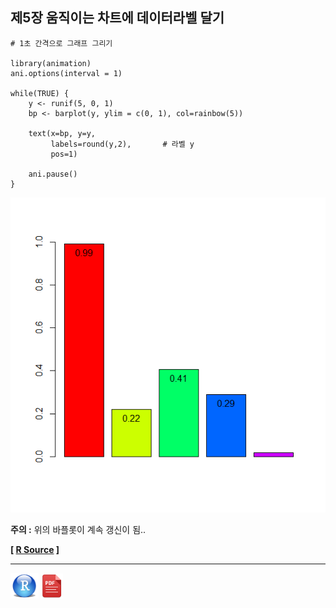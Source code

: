 ## 제5장 움직이는 차트에 데이터라벨 달기



```{r}
# 1초 간격으로 그래프 그리기

library(animation)
ani.options(interval = 1)

while(TRUE) {
    y <- runif(5, 0, 1)
    bp <- barplot(y, ylim = c(0, 1), col=rainbow(5))
    
    text(x=bp, y=y, 
         labels=round(y,2),       # 라벨 y
         pos=1)   
    
    ani.pause()
}
```

![1570052490511](images/1570052490511.png)

**주의 :** 위의  바플롯이 계속 갱신이 됨..



**[ [R Source](source/ch_5_165_Labelling_Moving_Chart.R) ]**



------

 <img src="images/R.png" alt="R" style="zoom:80%;" /> <img src="images/pdf_image.png" alt="pdf_image" style="zoom:80%;" />